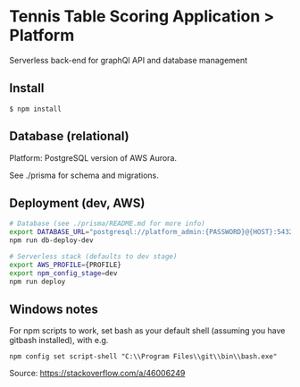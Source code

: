 # Tennis Table Scoring Application > Platform

Serverless back-end for graphQl API and database management

## Install

``
$ npm install
``

## Database (relational)

Platform: PostgreSQL version of AWS Aurora.

See ./prisma for schema and migrations.

## Deployment (dev, AWS)
```bash
# Database (see ./prisma/README.md for more info)
export DATABASE_URL="postgresql://platform_admin:{PASSWORD}@{HOST}:5432/platform?schema={SCHEMA}"
npm run db-deploy-dev

# Serverless stack (defaults to dev stage)
export AWS_PROFILE={PROFILE}
export npm_config_stage=dev
npm run deploy
```

## Windows notes
For npm scripts to work, set bash as your default shell (assuming you have gitbash installed), with e.g.
```
npm config set script-shell "C:\\Program Files\\git\\bin\\bash.exe"
```
Source: https://stackoverflow.com/a/46006249
